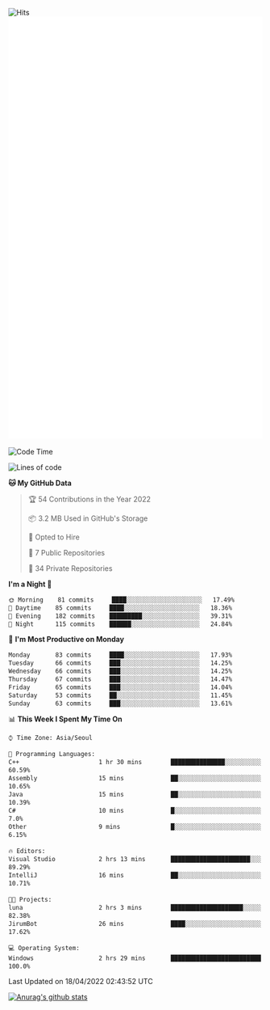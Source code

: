 ![Hits](https://hits.seeyoufarm.com/api/count/incr/badge.svg?url=https%3A%2F%2Fgithub.com%2Fkokose1234&count_bg=%2379C83D&title_bg=%23555555&icon=apple.svg&icon_color=%23E7E7E7&title=hits&edge_flat=false)
<br/>
![Metrics](https://github.com/kokose1234/kokose1234/blob/main/github-metrics.svg)

<!--START_SECTION:waka-->
![Code Time](http://img.shields.io/badge/Code%20Time-622%20hrs%2034%20mins-blue)

![Lines of code](https://img.shields.io/badge/From%20Hello%20World%20I%27ve%20Written-2%20Million%20lines%20of%20code-blue)

**🐱 My GitHub Data** 

> 🏆 54 Contributions in the Year 2022
 > 
> 📦 3.2 MB Used in GitHub's Storage 
 > 
> 💼 Opted to Hire
 > 
> 📜 7 Public Repositories 
 > 
> 🔑 34 Private Repositories  
 > 
**I'm a Night 🦉** 

```text
🌞 Morning    81 commits     ████░░░░░░░░░░░░░░░░░░░░░   17.49% 
🌆 Daytime    85 commits     ████░░░░░░░░░░░░░░░░░░░░░   18.36% 
🌃 Evening    182 commits    █████████░░░░░░░░░░░░░░░░   39.31% 
🌙 Night      115 commits    ██████░░░░░░░░░░░░░░░░░░░   24.84%

```
📅 **I'm Most Productive on Monday** 

```text
Monday       83 commits     ████░░░░░░░░░░░░░░░░░░░░░   17.93% 
Tuesday      66 commits     ███░░░░░░░░░░░░░░░░░░░░░░   14.25% 
Wednesday    66 commits     ███░░░░░░░░░░░░░░░░░░░░░░   14.25% 
Thursday     67 commits     ███░░░░░░░░░░░░░░░░░░░░░░   14.47% 
Friday       65 commits     ███░░░░░░░░░░░░░░░░░░░░░░   14.04% 
Saturday     53 commits     ██░░░░░░░░░░░░░░░░░░░░░░░   11.45% 
Sunday       63 commits     ███░░░░░░░░░░░░░░░░░░░░░░   13.61%

```


📊 **This Week I Spent My Time On** 

```text
⌚︎ Time Zone: Asia/Seoul

💬 Programming Languages: 
C++                      1 hr 30 mins        ███████████████░░░░░░░░░░   60.59% 
Assembly                 15 mins             ██░░░░░░░░░░░░░░░░░░░░░░░   10.65% 
Java                     15 mins             ██░░░░░░░░░░░░░░░░░░░░░░░   10.39% 
C#                       10 mins             █░░░░░░░░░░░░░░░░░░░░░░░░   7.0% 
Other                    9 mins              █░░░░░░░░░░░░░░░░░░░░░░░░   6.15%

🔥 Editors: 
Visual Studio            2 hrs 13 mins       ██████████████████████░░░   89.29% 
IntelliJ                 16 mins             ██░░░░░░░░░░░░░░░░░░░░░░░   10.71%

🐱‍💻 Projects: 
luna                     2 hrs 3 mins        ████████████████████░░░░░   82.38% 
JirumBot                 26 mins             ████░░░░░░░░░░░░░░░░░░░░░   17.62%

💻 Operating System: 
Windows                  2 hrs 29 mins       █████████████████████████   100.0%

```


 Last Updated on 18/04/2022 02:43:52 UTC
<!--END_SECTION:waka-->

[![Anurag's github stats](https://github-readme-stats.vercel.app/api?username=kokose1234&theme=dracula)](https://github.com/anuraghazra/github-readme-stats)



	
